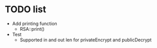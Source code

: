 # TODO list

- Add printing function
  - RSA::print()
- Test
  - Supported in and out len for privateEncrypt and publicDecrypt
